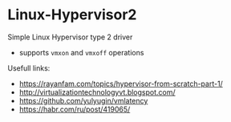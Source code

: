 # Linux-Hypervisor2

Simple Linux Hypervisor type 2 driver
- supports ```vmxon``` and ```vmxoff``` operations

Usefull links:
- https://rayanfam.com/topics/hypervisor-from-scratch-part-1/
- http://virtualizationtechnologyvt.blogspot.com/
- https://github.com/yulyugin/vmlatency
- https://habr.com/ru/post/419065/
